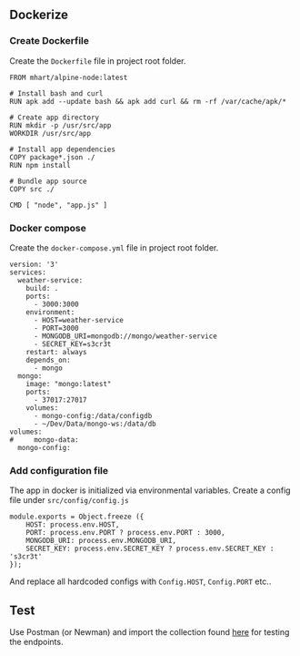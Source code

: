 ## Dockerize
### Create Dockerfile
Create the `Dockerfile` file in project root folder.
```
FROM mhart/alpine-node:latest

# Install bash and curl
RUN apk add --update bash && apk add curl && rm -rf /var/cache/apk/*

# Create app directory
RUN mkdir -p /usr/src/app
WORKDIR /usr/src/app

# Install app dependencies
COPY package*.json ./
RUN npm install

# Bundle app source
COPY src ./

CMD [ "node", "app.js" ]
```

### Docker compose
Create the `docker-compose.yml` file in project root folder.
```
version: '3'
services:
  weather-service:
    build: .
    ports:
      - 3000:3000
    environment:
      - HOST=weather-service
      - PORT=3000
      - MONGODB_URI=mongodb://mongo/weather-service
      - SECRET_KEY=s3cr3t
    restart: always 
    depends_on: 
      - mongo  
  mongo:
    image: "mongo:latest"
    ports:
      - 37017:27017
    volumes:
      - mongo-config:/data/configdb
      - ~/Dev/Data/mongo-ws:/data/db
volumes:
#     mongo-data:
  mongo-config:
```

### Add configuration file
The app in docker is initialized via environmental variables.
Create a config file under `src/config/config.js`

```
module.exports = Object.freeze ({
    HOST: process.env.HOST,
    PORT: process.env.PORT ? process.env.PORT : 3000,
    MONGODB_URI: process.env.MONGODB_URI,
    SECRET_KEY: process.env.SECRET_KEY ? process.env.SECRET_KEY : 's3cr3t'
});
```

And replace all hardcoded configs with `Config.HOST`, `Config.PORT` etc..

## Test
Use Postman (or Newman) and import the collection found [here](test/uflow-js-weather.postman_collection) for testing the endpoints.